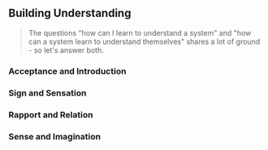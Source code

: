 ## Building Understanding
> The questions "how can I learn to understand a system" and "how can a system learn to understand themselves" shares a lot of ground - so let's answer both. 

### Acceptance and Introduction

### Sign and Sensation

### Rapport and Relation

### Sense and Imagination